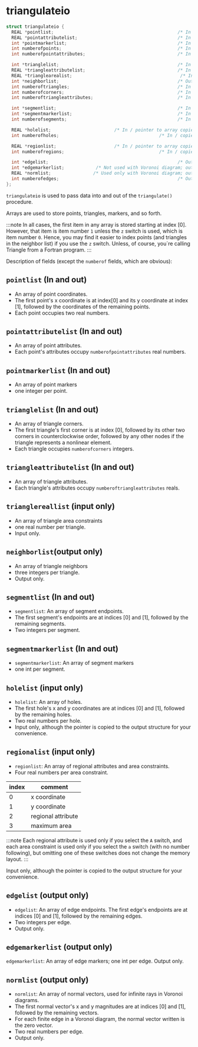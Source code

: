 # triangulateio

<!-- markdownlint-disable MD041 MD013 MD033 MD012 -->

```c
struct triangulateio {
  REAL *pointlist;                                               /* In / out */
  REAL *pointattributelist;                                      /* In / out */
  int *pointmarkerlist;                                          /* In / out */
  int numberofpoints;                                            /* In / out */
  int numberofpointattributes;                                   /* In / out */

  int *trianglelist;                                             /* In / out */
  REAL *triangleattributelist;                                   /* In / out */
  REAL *trianglearealist;                                         /* In only */
  int *neighborlist;                                             /* Out only */
  int numberoftriangles;                                         /* In / out */
  int numberofcorners;                                           /* In / out */
  int numberoftriangleattributes;                                /* In / out */

  int *segmentlist;                                              /* In / out */
  int *segmentmarkerlist;                                        /* In / out */
  int numberofsegments;                                          /* In / out */

  REAL *holelist;                        /* In / pointer to array copied out */
  int numberofholes;                                      /* In / copied out */

  REAL *regionlist;                      /* In / pointer to array copied out */
  int numberofregions;                                    /* In / copied out */

  int *edgelist;                                                 /* Out only */
  int *edgemarkerlist;            /* Not used with Voronoi diagram; out only */
  REAL *normlist;                /* Used only with Voronoi diagram; out only */
  int numberofedges;                                             /* Out only */
};
```

`triangulateio` is used to pass data into and out of the `triangulate()` procedure.

Arrays are used to store points, triangles, markers, and so forth.

:::note
In all cases, the first item in any array is stored starting at index [0]. However, that item is item number `1` unless the `z` switch is used, which is item number `0`. Hence, you may find it easier to index points (and triangles in the neighbor list) if you use the `z` switch. Unless, of course, you`re calling Triangle from a Fortran program.
:::

Description of fields (except the `numberof` fields, which are obvious):

## `pointlist` (In and out)

- An array of point coordinates.
- The first point's x coordinate is at index[0] and its y coordinate at index [1], followed by the coordinates of the remaining points.
- Each point occupies two real numbers.

## `pointattributelist` (In and out)

- An array of point attributes.
- Each point's attributes occupy `numberofpointattributes` real numbers.

## `pointmarkerlist` (In and out)

- An array of point markers
- one integer per point.

## `trianglelist` (In and out)

- An array of triangle corners.
- The first triangle's first corner is at index [0], followed by its other two corners in counterclockwise order, followed by any other nodes if the triangle represents a nonlinear element.
- Each triangle occupies `numberofcorners` integers.

## `triangleattributelist` (In and out)

- An array of triangle attributes.
- Each triangle's attributes occupy `numberoftriangleattributes` reals.

## `trianglereallist` (input only)

- An array of triangle area constraints
- one real number per triangle.
- Input only.

## `neighborlist`(output only)

- An array of triangle neighbors
- three integers per triangle.
- Output only.

## `segmentlist` (In and out)

- `segmentlist`: An array of segment endpoints.
- The first segment's endpoints are at indices [0] and [1], followed by the remaining segments.
- Two integers per segment.

## `segmentmarkerlist` (In and out)

- `segmentmarkerlist`: An array of segment markers
- one int per segment.

## `holelist` (input only)

- `holelist`: An array of holes.
- The first hole's x and y coordinates are at indices [0] and [1], followed by the remaining holes.
- Two real numbers per hole.
- Input only, although the pointer is copied to the output structure for your convenience.

## `regionalist` (input only)

- `regionlist`: An array of regional attributes and area constraints.
- Four real numbers per area constraint.

| index | comment            |
| ----- | ------------------ |
| 0     | x coordinate       |
| 1     | y coordinate       |
| 2     | regional attribute |
| 3     | maximum area       |

:::note
Each regional attribute is used only if you select the `A` switch, and each area constraint is used only if you select the `a` switch (with no number following), but omitting one of these switches does not change the memory layout.
:::

Input only, although the pointer is copied to the output structure for your convenience.

## `edgelist` (output only)

- `edgelist`: An array of edge endpoints. The first edge's endpoints are at indices [0] and [1], followed by the remaining edges.
- Two integers per edge.
- Output only.

## `edgemarkerlist` (output only)

`edgemarkerlist`: An array of edge markers; one int per edge. Output only.

## `normlist` (output only)

- `normlist`: An array of normal vectors, used for infinite rays in Voronoi diagrams.
- The first normal vector's x and y magnitudes are at indices [0] and [1], followed by the remaining vectors.
- For each finite edge in a Voronoi diagram, the normal vector written is the zero vector.
- Two real numbers per edge.
- Output only.
